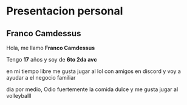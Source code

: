 # Presentacion personal
## Franco Camdessus

Hola, me llamo **Franco Camdessus**

Tengo **17** años y soy de **6to 2da avc**

en mi tiempo libre me gusta jugar al lol con amigos en discord y voy a ayudar a el negocio familiar 

dia por medio, Odio fuertemente la comida dulce y me gusta jugar al volleyballl
